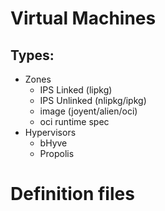 # Virtual Machines

## Types:
- Zones
    - IPS Linked (lipkg)
    - IPS Unlinked (nlipkg/ipkg)
    - image (joyent/alien/oci)
    - oci runtime spec
- Hypervisors
    - bHyve
    - Propolis

# Definition files
